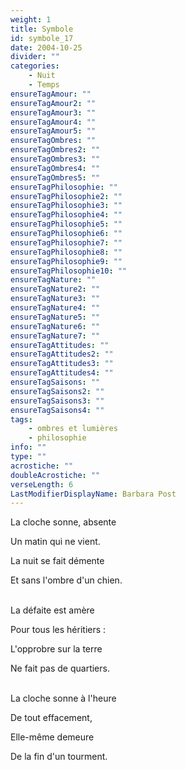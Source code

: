 ```yaml
---
weight: 1
title: Symbole
id: symbole_17
date: 2004-10-25
divider: ""
categories:
    - Nuit
    - Temps
ensureTagAmour: ""
ensureTagAmour2: ""
ensureTagAmour3: ""
ensureTagAmour4: ""
ensureTagAmour5: ""
ensureTagOmbres: ""
ensureTagOmbres2: ""
ensureTagOmbres3: ""
ensureTagOmbres4: ""
ensureTagOmbres5: ""
ensureTagPhilosophie: ""
ensureTagPhilosophie2: ""
ensureTagPhilosophie3: ""
ensureTagPhilosophie4: ""
ensureTagPhilosophie5: ""
ensureTagPhilosophie6: ""
ensureTagPhilosophie7: ""
ensureTagPhilosophie8: ""
ensureTagPhilosophie9: ""
ensureTagPhilosophie10: ""
ensureTagNature: ""
ensureTagNature2: ""
ensureTagNature3: ""
ensureTagNature4: ""
ensureTagNature5: ""
ensureTagNature6: ""
ensureTagNature7: ""
ensureTagAttitudes: ""
ensureTagAttitudes2: ""
ensureTagAttitudes3: ""
ensureTagAttitudes4: ""
ensureTagSaisons: ""
ensureTagSaisons2: ""
ensureTagSaisons3: ""
ensureTagSaisons4: ""
tags:
    - ombres et lumières
    - philosophie
info: ""
type: ""
acrostiche: ""
doubleAcrostiche: ""
verseLength: 6
LastModifierDisplayName: Barbara Post
---
```

La cloche sonne, absente

Un matin qui ne vient.

La nuit se fait démente

Et sans l'ombre d'un chien.

 \
La défaite est amère

Pour tous les héritiers :

L'opprobre sur la terre

Ne fait pas de quartiers.

\
La cloche sonne à l'heure

De tout effacement,

Elle-même demeure

De la fin d'un tourment.
